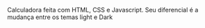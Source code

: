 Calculadora feita com HTML, CSS e Javascript.
Seu diferencial é a mudança entre os temas light e Dark

